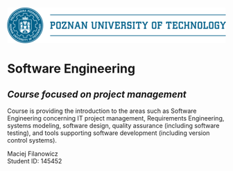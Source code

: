 
![LOGO](PP_logo.png)

# Software Engineering
## _Course focused on project management_

Course is providing the introduction to the areas such as Software Engineering concerning IT project management,
Requirements Engineering, systems modeling, software design, quality assurance (including software testing), and tools supporting software development (including version control systems). 

Maciej Filanowicz \
Student ID: 145452
